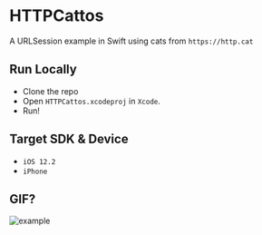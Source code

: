 #  HTTPCattos
A URLSession example in Swift using cats from `https://http.cat`

## Run Locally
- Clone the repo
- Open `HTTPCattos.xcodeproj` in `Xcode`.
- Run!

## Target SDK & Device
- `iOS 12.2`
- `iPhone`

## GIF?
![example]("./example.gif")
